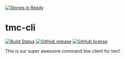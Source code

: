 [![Stories in Ready](https://badge.waffle.io/tmc-cli/tmc-cli.png?label=ready&title=Ready)](https://waffle.io/tmc-cli/tmc-cli)
# tmc-cli
[![Build Status](https://travis-ci.org/tmc-cli/tmc-cli.svg?branch=master)](https://travis-ci.org/tmc-cli/tmc-cli)
[![GitHub release](https://img.shields.io/badge/release-sprint0-brightgreen.svg?style=flat)](https://github.com/tmc-cli/tmc-cli/releases/latest)
[![GitHub license](https://img.shields.io/badge/license-MIT-blue.svg)](https://raw.githubusercontent.com/tmc-cli/tmc-cli/master/LICENSE)

This is our super awesome command line client for tmc!
